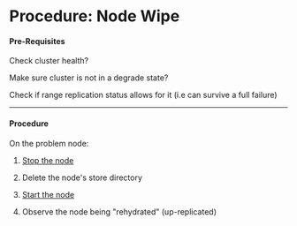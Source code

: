 

# Procedure: Node Wipe

#### Pre-Requisites

Check cluster health?

Make sure cluster is not in a degrade state?

Check if range replication status allows for it (i.e can survive a full failure) 



------

#### Procedure

On the problem node:

1. [Stop the node](../routine-maintenance/node-start-stop.md)
2. Delete the node's store directory

3. [Start the node](../routine-maintenance/node-start-stop.md)
4. Observe the node being "rehydrated" (up-replicated)

